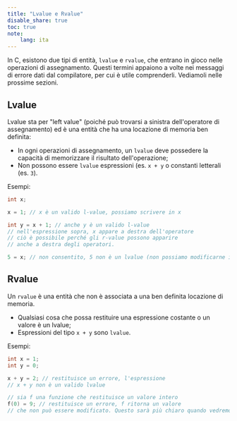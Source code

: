 ```yaml
---
title: "Lvalue e Rvalue"
disable_share: true
toc: true
note:
    lang: ita
---
```


<!--
>  Note del corso di <a target="_blank" href="http://web.dmi.unict.it/corsi/l-31/insegnamenti?seuid=52B6DAFA-58EB-4BF7-AD16-8238324A6855">Laboratorio di Programmazione 1 F-N 2022/2023</a> <br>
> Corso di Laurea in Informatica, Università di Catania <br>
> Note a cura di Antonino Furnari - <a href="mailto:antonino.furnari@unict.it">antonino.furnari@unict.it</a>
-->

In C, esistono due tipi di entità, `lvalue` e `rvalue`, che entrano in gioco nelle operazioni di assegnamento. Questi termini appaiono a volte nei messaggi di errore dati dal compilatore, per cui è utile comprenderli. Vediamoli nelle prossime sezioni.

## Lvalue
Lvalue sta per "left value" (poiché può trovarsi a sinistra dell'operatore di assegnamento) ed è una entità che ha una locazione di memoria ben definita:

 * In ogni operazioni di assegnamento, un `lvalue` deve possedere la capacità di memorizzare il risultato dell'operazione;
 * Non possono essere `lvalue` espressioni (es. `x + y` o constanti letterali (es. `3`).
 
Esempi:

```c
int x;

x = 1; // x è un valido l-value, possiamo scrivere in x

int y = x + 1; // anche y è un valido l-value
// nell'espressione sopra, x appare a destra dell'operatore
// ciò è possibile perché gli r-value possono apparire
// anche a destra degli operatori. 

5 = x; // non consentito, 5 non è un lvalue (non possiamo modificarne il valore!)
```

## Rvalue

Un `rvalue` è una entità che non è associata a una ben definita locazione di memoria.
 * Qualsiasi cosa che possa restituire una espressione costante o un valore è un lvalue;
 * Espressioni del tipo `x + y` sono `lvalue`.
 
Esempi:

```c
int x = 1;
int y = 0;

x + y = 2; // restituisce un errore, l'espressione
// x + y non è un valido lvalue

// sia f una funzione che restituisce un valore intero
f(0) = 9; // restituisce un errore, f ritorna un valore
// che non può essere modificato. Questo sarà più chiaro quando vedremo le funzioni
```
